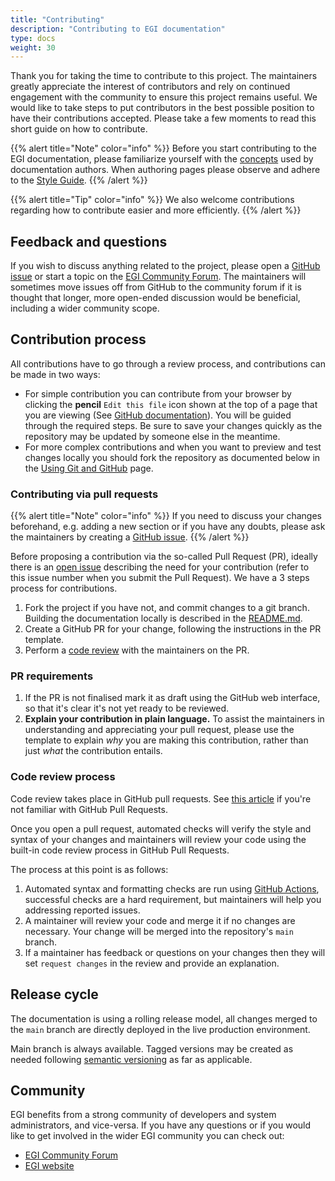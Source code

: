 ```yaml
---
title: "Contributing"
description: "Contributing to EGI documentation"
type: docs
weight: 30
---
```


Thank you for taking the time to contribute to this project. The maintainers
greatly appreciate the interest of contributors and rely on continued engagement
with the community to ensure this project remains useful. We would like to
take steps to put contributors in the best possible position to have their
contributions accepted. Please take a few moments to read this short guide on
how to contribute.

{{% alert title="Note" color="info" %}} Before you start contributing to the
EGI documentation, please familiarize yourself with the [concepts](../concepts)
used by documentation authors. When authoring pages please observe and adhere
to the [Style Guide](style).
{{% /alert %}}

{{% alert title="Tip" color="info" %}} We also welcome contributions
regarding how to contribute easier and more efficiently.
{{% /alert %}}

## Feedback and questions

If you wish to discuss anything related to the project, please open a
[GitHub issue](https://github.com/EGI-Federation/documentation/issues/new) or
start a topic on the [EGI Community Forum](https://community.egi.eu). The
maintainers will sometimes move issues off from GitHub to the community forum if
it is thought that longer, more open-ended discussion would be beneficial,
including a wider community scope.

## Contribution process

All contributions have to go through a review process, and contributions can be
made in two ways:

- For simple contribution you can contribute from your browser by clicking the
  **pencil** `Edit this file` icon shown at the top of a page that you are
  viewing (See
  [GitHub documentation](https://help.github.com/en/github/managing-files-in-a-repository/editing-files-in-another-users-repository)).
  You will be guided through the required steps. Be sure to save your
  changes quickly as the repository may be updated by someone else in the
  meantime.
- For more complex contributions and when you want to preview and test changes
  locally you should fork the repository as documented below in the
  [Using Git and GitHub](./git) page.

### Contributing via pull requests

{{% alert title="Note" color="info" %}} If you need to discuss your changes
beforehand, e.g. adding a new section or if you have any doubts, please ask
the maintainers by creating a
[GitHub issue](https://github.com/EGI-Federation/documentation/issues/new).
{{% /alert %}}

Before proposing a contribution via the so-called Pull Request (PR), ideally
there is an [open issue](https://github.com/EGI-Federation/documentation/issues)
describing the need for your contribution (refer to this issue number when you
submit the Pull Request). We have a 3 steps process for contributions.

1. Fork the project if you have not, and commit changes to a git branch.
   Building the documentation locally is described in the
   [README.md](https://github.com/EGI-Federation/documentation/blob/main/README.md).
1. Create a GitHub PR for your change, following the instructions in
   the PR template.
1. Perform a [code review](#code-review-process) with the maintainers on the PR.

### PR requirements

1. If the PR is not finalised mark it as draft using the GitHub web interface,
   so that it's clear it's not yet ready to be reviewed.
1. **Explain your contribution in plain language.** To assist the maintainers in
   understanding and appreciating your pull request, please use the template to
   explain _why_ you are making this contribution, rather than just _what_ the
   contribution entails.

### Code review process

Code review takes place in GitHub pull requests. See
[this article](https://help.github.com/articles/about-pull-requests/) if you're
not familiar with GitHub Pull Requests.

Once you open a pull request, automated checks will verify the style and syntax
of your changes and maintainers will review your code using the built-in code
review process in GitHub Pull Requests.

The process at this point is as follows:

1. Automated syntax and formatting checks are run using
   [GitHub Actions](https://github.com/features/actions), successful checks are
   a hard requirement, but maintainers will help you addressing reported issues.
1. A maintainer will review your code and merge it if no changes are necessary.
   Your change will be merged into the repository's `main` branch.
1. If a maintainer has feedback or questions on your changes then they will set
   `request changes` in the review and provide an explanation.

## Release cycle

The documentation is using a rolling release model, all changes merged to the
`main` branch are directly deployed in the live production environment.

Main branch is always available. Tagged versions may be created as needed
following [semantic versioning](https://semver.org/) as far as applicable.

## Community

EGI benefits from a strong community of developers and system administrators,
and vice-versa. If you have any questions or if you would like to get involved
in the wider EGI community you can check out:

- [EGI Community Forum](https://community.egi.eu/)
- [EGI website](https://www.egi.eu)
